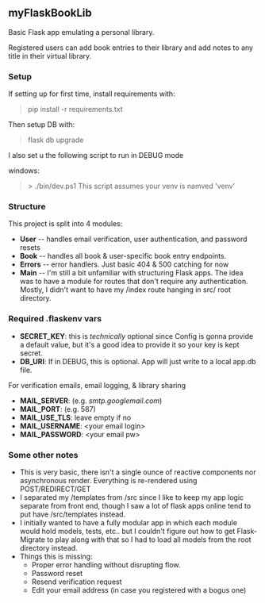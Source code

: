 ## myFlaskBookLib

Basic Flask app emulating a personal library.

Registered users can add book entries to their library and add notes to any title in their virtual library.

### Setup
If setting up for first time, install requirements with:
> pip install -r requirements.txt

Then setup DB with:
> flask db upgrade

I also set u the following script to run in DEBUG mode

windows:
>\> ./bin/dev.ps1
This script assumes your venv is namved 'venv'


### Structure
This project is split into 4 modules:
- **User** -- handles email verification, user authentication, and password resets
- **Book** -- handles all book & user-specific book entry endpoints.
- **Errors** -- error handlers. Just basic 404 & 500 catching for now
- **Main** -- I'm still a bit unfamiliar with structuring Flask apps. The idea was to have a module for routes that don't require any authentication. Mostly, I didn't want to have my /index route hanging in src/ root directory.

### Required .flaskenv vars
- **SECRET_KEY**: this is *technically* optional since Config is gonna provide a default value, but it's a good idea to provide it so your key is kept secret.
- **DB_URI**: If in DEBUG, this is optional. App will just write to a local app.db file.

For verification emails, email logging, & library sharing
- **MAIL_SERVER**: (e.g. *smtp.googlemail.com*)
- **MAIL_PORT**: (e.g. 587)
- **MAIL_USE_TLS**: leave empty if no
- **MAIL_USERNAME**: \<your email login\>
- **MAIL_PASSWORD**: \<your email pw\>

### Some other notes
* This is very basic, there isn't a single ounce of reactive components nor asynchronous render. Everything is re-rendered using POST/REDIRECT/GET
* I separated my /templates from /src since I like to keep my app logic separate from front end, though I saw a lot of flask apps online tend to put have /src/templates instead.
* I initially wanted to have a fully modular app in which each module would hold models, tests, etc.. but I couldn't figure out how to get Flask-Migrate to play along with that so I had to load all models from the root directory instead.
* Things this is missing:
  * Proper error handling without disrupting flow.
  * Password reset
  * Resend verification request
  * Edit your email address (in case you registered with a bogus one)